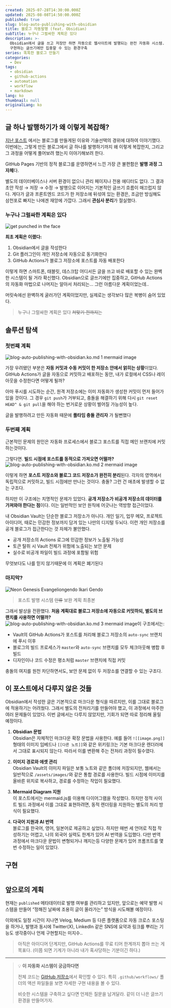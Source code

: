 ```yaml
---
created: 2025-07-28T14:30:00.000Z
updated: 2025-08-08T14:50:00.000Z
published: true
slug: blog-auto-publishing-with-obsidian
title: 블로그 자동발행 (feat. Obsidian)
subTitle: 누구나 그럴싸한 계획은 있다
description: >-
  Obsidian에서 글을 쓰고 저장만 하면 자동으로 웹사이트에 발행되는 완전 자동화 시스템. GitHub Actions와 Git 동기화로
  구현하는 글쓰기에만 집중할 수 있는 환경구축
series: 똑똑한 블로그 만들기
categories:
  - Dev
tags:
  - obsidian
  - github-actions
  - automation
  - workflow
  - markdown
lang: ko
thumbnail: null
originalLang: ko
---
```

## 글 하나 발행하기가 왜 이렇게 복잡해?

[지난 포스트](/blog/my-ideal-dev-blog) 에서는 블로그를 만들게된 이유와 기술선택의 경위에 대하여 이야기했다. 이번에는, 그렇게 만든 블로그에서 글 하나를 발행하기까지 왜 이렇게 복잡한지, 그리고 그 과정을 어떻게 풀어보려 했는지 이야기해보려 한다.

GitHub Pages 기반의 정적 블로그를 운영하면서 느낀 가장 큰 불편함은 **발행 과정 그 자체**다.

별도의 데이터베이스나 서버 환경이 없으니 관리 페이지나 전용 에디터도 없다. 그 결과 초안 작성 → 저장 → 수정 → 발행으로 이어지는 기본적인 글쓰기 흐름이 매끄럽지 않다. 게다가 글과 프론트엔드 코드가 한 저장소에 뒤섞여 있는 환경은, 조금만 방심해도 삼천포로 빠지는 나에겐 재앙에 가깝다. 그래서 **관심사 분리**가 절실했다.

### 누구나 그럴싸한 계획은 있다
![get punched in the face](/posts/blog-auto-publishing-with-obsidian/get-punched-in-the-face.jpg)

**최초 계획은 이랬다:**
1. Obsidian에서 글을 작성한다
2. Git 플러그인이 개인 저장소에 자동으로 동기화한다
3. GitHub Actions가 블로그 저장소에 포스트를 자동 배포한다

이렇게 하면 스마트폰, 태블릿, 데스크탑 어디서든 글을 쓰고 바로 배포할 수 있는 완벽한 시스템이 될 거라 확신했다. Obsidian으로 글쓰기에만 집중하고, GitHub Actions의 자동화 마법으로 나머지는 알아서 처리되는... 그런 아름다운 계획이었는데..

머릿속에선 완벽하게 굴러가던 계획이었지만, 실제로는 생각보다 많은 복병이 숨어 있었다.  

> 누구나 그럴싸한 계획은 있다  ~~쳐맞기 전까지는~~

## 솔루션 탐색

### 첫번째 계획


![blog-auto-publishing-with-obsidian.ko.md 1 mermaid image](/posts/blog-auto-publishing-with-obsidian/blog-auto-publishing-with-obsidian.ko-1.svg)

가장 우려됐던 부분은 **자동 커밋과 수동 커밋이 한 저장소 안에서 얽히는 상황**이었다.  
GitHub Actions가 글을 자동으로 커밋하고 배포하는 동안, 내가 로컬에서 CSS나 레이아웃을 수정한다면 어떻게 될까?

아마 푸시를 시도하는 순간, 원격 저장소에는 이미 자동화가 생성한 커밋이 먼저 들어가 있을 것이다.  그 경우 `git push`가 거부되고, 충돌을 해결하기 위해 다시 `git reset HEAD^ & git pull`을 해야 하는 번거로운 상황이 벌어질 가능성이 높다.

글을 발행하려고 만든 자동화 때문에 **풀타임 충돌 관리자** 가 될뻔했다

### 두번째 계획
근본적인 문제의 원인은 자동화 프로세스에서 블로그 포스트를 직접 메인 브랜치에 커밋하는것이다. 

그렇다면. **빌드 시점에 포스트를 동적으로 가져오면 어떨까?**
![blog-auto-publishing-with-obsidian.ko.md 2 mermaid image](/posts/blog-auto-publishing-with-obsidian/blog-auto-publishing-with-obsidian.ko-2.svg)


이렇게 하면 **포스트 저장소와 블로그 코드 저장소가 완전히 분리**된다. 각자의 영역에서 독립적으로 커밋하고, 빌드 시점에만 만나는 것이다. 충돌? 그런 건 애초에 발생할 수 없는 구조다.

하지만 이 구조에는 치명적인 문제가 있었다. **공개 저장소가 비공개 저장소의 데이터를 가져와야 한다는 점**이다. 이는 일반적인 보안 원칙에 어긋나는 역방향 접근이었다.

내 Obsidian Vault는 단순한 블로그 저장소가 아니다. 개인 일기, 업무 메모, 프로젝트 아이디어, 때로는 민감한 정보까지 담겨 있는 나만의 디지털 두뇌다. 이런 개인 저장소를 공개 블로그가 접근한다는 것 자체가 불안했다.

- 공개 저장소의 Actions 로그에 민감한 정보가 노출될 가능성
- 토큰 탈취 시 Vault 전체가 위험에 노출되는 보안 문제
- 실수로 비공개 파일이 빌드 과정에 포함될 위험

무엇보다도 나를 믿지 않기때문에 이 계획은 폐기된다

### 마지막?

![Neon Genesis Evangeliongendo Ikari Gendo](/posts/blog-auto-publishing-with-obsidian/Neon-Genesis-Evangeliongendo-Ikari-Gendo.jpg)
> 포스트 발행 시스템 ~~인류~~ 보완 계획 최종본

그래서 발상을 전환했다. **처음 계획대로 블로그 저장소에 자동으로 커밋하되, 별도의 브랜치를 사용하면 어떨까?**
![blog-auto-publishing-with-obsidian.ko.md 3 mermaid image](/posts/blog-auto-publishing-with-obsidian/blog-auto-publishing-with-obsidian.ko-3.svg)이 구조에서는:
- Vault의 GitHub Actions가 포스트를 처리해 블로그 저장소의 `auto-sync` 브랜치에 푸시 이후 
- 블로그의 빌드 프로세스가 `master`와 `auto-sync` 브랜치를 모두 체크아웃해 병합 후 빌드
- 디자인이나 코드 수정은 평소처럼 `master` 브랜치에 직접 커밋

충돌의 여지를 원천 차단하면서도, 보안 문제 없이 두 저장소를 연결할 수 있는 구조다.


## 이 포스트에서 다루지 않은 것들

Obsidian에서 작성한 글은 기본적으로 마크다운 형식을 따르지만, 이를 그대로 블로그에 적용하기는 어려웠다. 그래서 별도의 전처리기를 만들어야 했고, 이 과정에서 마주한 여러 문제들이 있었다. 이번 글에서는 다루지 않았지만, 기회가 되면 따로 정리해 올릴 예정이다.

1. **Obsidian 문법**  
    Obsidian은 자체적인 마크다운 확장 문법을 사용한다. 예를 들어 `![[image.png]]` 형태의 이미지 임베드나 `[[다른 노트]]`와 같은 위키링크는 기본 마크다운 렌더러에서 그대로 표시되지 않는다. 따라서 이를 변환해 주는 전처리 과정이 필수였다.
    
2. **이미지 경로와 에셋 관리**  
    Obsidian Vault의 이미지 파일은 보통 노트와 같은 폴더에 저장되지만, 웹에서는 일반적으로 `/assets/images/`와 같은 통합 경로를 사용한다. 빌드 시점에 이미지를 올바른 위치로 복사하고, 경로를 수정하는 작업이 필요했다.
    
3. **Mermaid Diagram 지원**  
    이 포스트에서는 mermaid.js를 이용해 다이어그램을 작성했다. 하지만 정적 사이트 빌드 과정에서 이를 그대로 표현하려면, 동적 렌더링을 지원하는 별도의 처리 방식이 필요했다.
    
4. **다국어 지원과 AI 번역**  
    블로그를 한국어, 영어, 일본어로 제공하고 싶었다. 하지만 매번 세 언어로 직접 작성하기는 어렵고, 나의 외국어 실력도 한계가 있어 AI 번역을 도입했다. 다만 번역 과정에서 마크다운 문법이 변형되거나 깨지는등 다양한 문제가 있어 프롬프트를 몇번 수정하는 일이 있었다.
## 구현
```yaml

```
## 앞으로의 계획

현재는 `published` 메타데이터로 발행 여부를 관리하고 있지만, 앞으로는 예약 발행 시스템을 만들어 “정해진 날짜에 조용히 글이 올라가는” 방식을 시도해볼 예정이다.  

이외에도 일정 시간이 지나면 Velog, Medium 등 다른 플랫폼으로 자동 크로스 포스팅을 하거나, 발행과 동시에 Twitter(X), LinkedIn 같은 SNS에 요약과 링크를 뿌리는 기능도 생각중이나 언제 구현할지는 미지수.. 

> 아직은 아이디어 단계지만, GitHub Actions를 무료 티어 한계까지 뽑아 쓰는 게 목표다. (이쯤 되면 기계가 아니라 내가 혹사당하는 기분이긴 하다.)


---

> 💡 **이 자동화 시스템이 궁금하다면**
> 
> 전체 코드는 [GitHub 저장소](https://github.com/ironpark/ironpark.github.io)에서 확인할 수 있다. 
> 특히 `.github/workflows/` 폴더의 액션 파일들을 보면 자세한 구현 내용을 볼 수 있다.
>
> 비슷한 시스템을 구축하고 싶다면 언제든 질문을 남겨달라. 같이 더 나은 글쓰기 환경을 만들어가자.